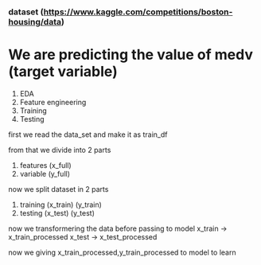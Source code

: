 
### dataset (https://www.kaggle.com/competitions/boston-housing/data)

# We are predicting the value of medv (target variable)

1. EDA
2. Feature engineering 
3. Training 
4. Testing


first we read the data_set and make it as train_df

from that we divide into 2 parts 
1. features (x_full)
2. variable (y_full)

now we split dataset in 2 parts 
1. training (x_train) (y_train)
2. testing  (x_test) (y_test)

now we transformering the data before passing to model 
x_train -> x_train_processed
x_test -> x_test_processed

now we giving x_train_processed,y_train_processed to model to learn

